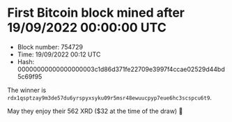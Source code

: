 # First Bitcoin block mined after 19/09/2022 00:00:00 UTC

* Block number: 754729
* Time: 19/09/2022 00:12 UTC
* Hash: 00000000000000000003c1d86d371fe22709e3997f4ccae02529d44bd5c69f95

The winner is `rdx1qsptzay9m3de57du6yrspyxsyku09r5msr48ewuucpyp7eue6hc3scspcu6t9`.

May they enjoy their 562 XRD ($32 at the time of the draw) 🙏